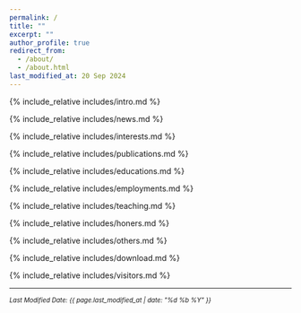 ```yaml
---
permalink: /
title: ""
excerpt: ""
author_profile: true
redirect_from: 
  - /about/
  - /about.html
last_modified_at: 20 Sep 2024
---
```

<span class='anchor' id='about-me'></span>

{% include_relative includes/intro.md %}

{% include_relative includes/news.md %}

{% include_relative includes/interests.md %}

{% include_relative includes/publications.md %}

{% include_relative includes/educations.md %}

{% include_relative includes/employments.md %}

{% include_relative includes/teaching.md %}

{% include_relative includes/honers.md %}

{% include_relative includes/others.md %}

{% include_relative includes/download.md %}

{% include_relative includes/visitors.md %}

---

<p style="font-size: 0.8em; font-style: italic;">Last Modified Date: {{ page.last_modified_at | date: "%d %b %Y" }}</p>

